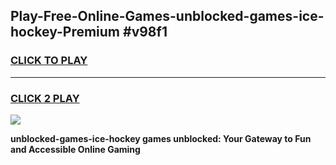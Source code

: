
## Play-Free-Online-Games-unblocked-games-ice-hockey-Premium #v98f1
<h3>
<a href="https://premium.freeplayer.one?title=unblocked-games-ice-hockey&ref=8M">CLICK TO PLAY</a></h3>
<hr>

<h3>
<a href="https://premium.freeplayer.one?title=unblocked-games-ice-hockey&ref=8M">CLICK 2 PLAY</a>
  
</h3>

<a href="https://premium.freeplayer.one?title=unblocked-games-ice-hockey&ref=8M"><img src="https://clearcache.store/games.png"></a>


**unblocked-games-ice-hockey games unblocked: Your Gateway to Fun and Accessible Online Gaming**
